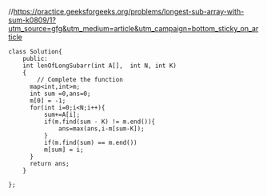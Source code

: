 //https://practice.geeksforgeeks.org/problems/longest-sub-array-with-sum-k0809/1?utm_source=gfg&utm_medium=article&utm_campaign=bottom_sticky_on_article

```
class Solution{
    public:
    int lenOfLongSubarr(int A[],  int N, int K) 
    { 
        // Complete the function
      map<int,int>m;
      int sum =0,ans=0;
      m[0] = -1;
      for(int i=0;i<N;i++){
          sum+=A[i];
          if(m.find(sum - K) != m.end()){
              ans=max(ans,i-m[sum-K]);
          }
          if(m.find(sum) == m.end())
          m[sum] = i;
      }
      return ans;
    } 

};
